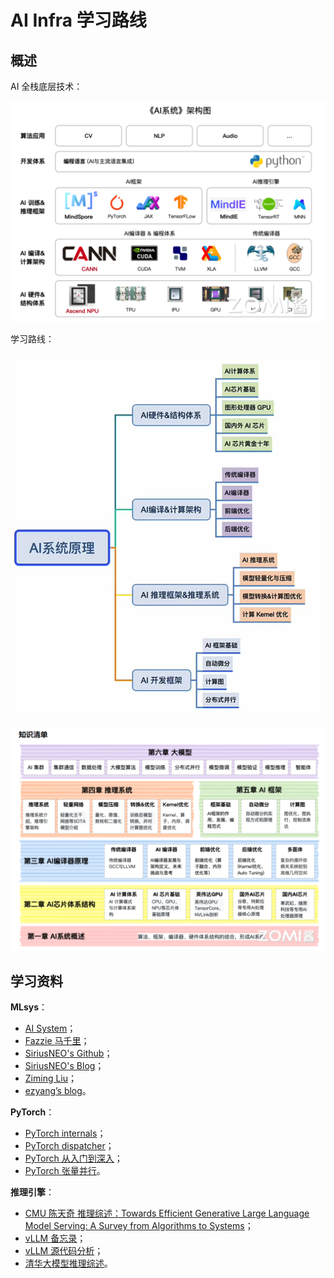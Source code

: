 # AI Infra 学习路线

## 概述

AI 全栈底层技术：

![image-20240825162712686](images/image-20240825162712686.png)

学习路线：

![image-20240825160317149](images/image-20240825160317149.png)

![Snipaste_2024-08-24_23-52-31](images/Snipaste_2024-08-24_23-52-31.png)

## 学习资料

**MLsys**：

- [<u>AI System</u>](https://chenzomi12.github.io/)；
- [<u>Fazzie 马千里</u>](https://fazzie-key.cool/2023/02/21/MLsys/)；
- [<u>SiriusNEO's Github</u>](https://github.com/siriusneo)；
- [<u>SiriusNEO's Blog</u>](https://me.tric.space/)；
- [<u>Ziming Liu</u>](https://maruyamaaya.github.io/)；
- [<u>ezyang’s blog</u>](http://blog.ezyang.com/about/)。

**PyTorch**：

- [<u>PyTorch internals</u>](http://blog.ezyang.com/2019/05/pytorch-internals/)；
- [<u>PyTorch dispatcher</u>](http://blog.ezyang.com/2020/09/lets-talk-about-the-pytorch-dispatcher/)；
- [<u>PyTorch 从入门到深入</u>](https://zhuanlan.zhihu.com/p/716453924)；
- [<u>PyTorch 张量并行</u>](https://zhuanlan.zhihu.com/p/711574586)。

**推理引擎**：

- [<u>CMU 陈天奇 推理综述：Towards Efficient Generative Large Language Model Serving: A Survey from Algorithms to Systems</u>](https://arxiv.org/pdf/2312.15234)；
- [<u>vLLM 备忘录</u>](https://zhuanlan.zhihu.com/p/730817485)；
- [<u>vLLM 源代码分析</u>](https://me.tric.space/2023/07/10/vllm/)；
- [<u>清华大模型推理综述</u>](https://www.53ai.com/news/LargeLanguageModel/2024072020894.html)。
